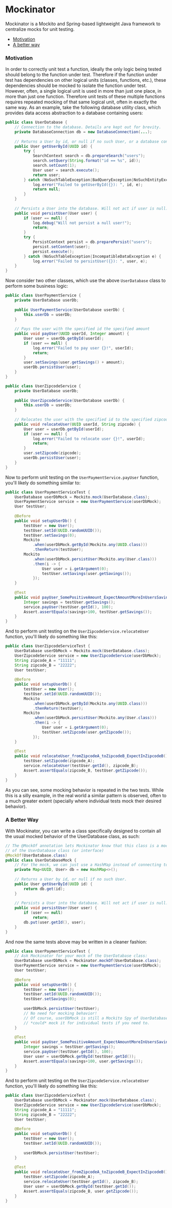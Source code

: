# Mockinator
Mockinator is a Mockito and Spring-based lightweight Java framework to centralize mocks for unit testing.
* [Motivation](#motivation)
* [A better way](#a-better-way)

### Motivation
In order to correctly unit test a function, ideally the only logic being tested should belong to the function under test. Therefore if the function under test has dependencies on other logical units (classes, functions, etc.), these dependencies should be mocked to isolate the function under test. However, often, a single logical unit is used in more than just one place, in more than just one function. Therefore unit tests of these multiple functions requires repeated mocking of that same logical unit, often in exactly the same way. As an example, take the following database utility class, which provides data access abstraction to a database containing users:
```java
public class UserDatabase {
    // Connection to the database. Details are kept out for brevity.
    private DatabaseConnection db = new DatabaseConnection(...);
    
    // Returns a User by id, or null if no such User, or a database connection error.
    public User getUserById(UUID id) {
        try {
            SearchContext search = db.prepareSearch("users");
            search.setQuery(String.format("id == %s", id));
            search.setCount(1);
            User user = search.execute();
            return user;
        } catch (NoSuchTableException|BadQueryException|NoSuchEntityException e) {
            log.error("Failed to getUserById({}): ", id, e);
            return null;
        }
    }
    
    // Persists a User into the database. Will not act if user is null.
    public void persistUser(User user) {
        if (user == null) {
            log.debug("Will not persist a null user!");
            return;
        }
        try {
            PersistContext persist = db.preparePersist("users");
            persist.setContent(user);
            persist.execute();
        } catch (NoSuchTableException|IncompatibleDataException e) {
            log.error("Failed to persistUser({}): ", user, e);
    }
}
```
Now consider two other classes, which use the above `UserDatabase` class to perform some business logic:
```java
public class UserPaymentService {
    private UserDatabase userDb;
    
    public UserPaymentService(UserDatabase userDb) {
        this.userDb = userDb;
    }
    
    // Pays the user with the specified id the specified amount
    public void payUser(UUID userId, Integer amount) {
        User user = userDb.getById(userId);
        if (user == null) {
            log.error("Failed to pay user {}!", userId);
            return;
        }
        user.setSavings(user.getSavings() + amount);
        userDb.persistUser(user);
    }
}
```
```java
public class UserZipcodeService {
    private UserDatabase userDb;
    
    public UserZipcodeService(UserDatabase userDb) {
        this.userDb = userDb;
    }
    
    // Relocates the user with the specified id to the specified zipcode
    public void relocateUser(UUID userId, String zipcode) {
        User user = userDb.getById(userId);
        if (user == null) {
            log.error("Failed to relocate user {}!", userId);
            return;
        }
        user.setZipcode(zipcode);
        userDb.persistUser(user);
    }    
}
```
Now to perform unit testing on the `UserPaymentService.payUser` function, you'll likely do something similar to:
```java
public class UserPaymentServiceTest {
    UserDatabase userDbMock = Mockito.mock(UserDatabase.class);
    UserPaymentService service = new UserPaymentService(userDbMock);
    User testUser;
    
    @Before
    public void setupUserDb() {
        testUser = new User();
        testUser.setId(UUID.randomUUID());
        testUser.setSavings(0);
        Mockito
            .when(userDbMock.getById(Mockito.any(UUID.class)))
            .thenReturn(testUser);
        Mockito
            .when(userDbMock.persistUser(Mockito.any(User.class)))
            .then(i -> {
                User user = i.getArgument(0);
                testUser.setSavings(user.getSavings());
            });
    }
    
    @Test
    public void payUser_SomePositiveAmount_ExpectAmountMoreInUsersSavings() {
        Integer savings = testUser.getSavings();
        service.payUser(testUser.getId(), 100);
        Assert.assertEquals(savings+100, testUser.getSavings());
    }
}
```
And to perform unit testing on the `UserZipcodeService.relocateUser` function, you'll likely do something like this:
```java
public class UserZipcodeServiceTest {
    UserDatabase userDbMock = Mockito.mock(UserDatabase.class);
    UserZipcodeService service = new UserZipcodeService(userDbMock);
    String zipcode_A = "11111";
    String zipcode_B = "22222";
    User testUser;
    
    @Before
    public void setupUserDb() {
        testUser = new User();
        testUser.setId(UUID.randomUUID());
        Mockito
            .when(userDbMock.getById(Mockito.any(UUID.class)))
            .thenReturn(testUser);
        Mockito
            .when(userDbMock.persistUser(Mockito.any(User.class)))
            .then(i -> {
                User user = i.getArgument(0);
                testUser.setZipcode(user.getZipcode());
            });
    }
    
    @Test
    public void relocateUser_fromZipcodeA_toZipcodeB_ExpectInZipcodeB() {
        testUser.setZipcode(zipcode_A);
        service.relocateUser(testUser.getId(), zipcode_B);
        Assert.assertEquals(zipcode_B, testUser.getZipcode());
    }
}
```
As you can see, some mocking behavior is repeated in the two tests. While this is a silly example, in the real world a similar pattern is observed, often to a much greater extent (specially where individual tests mock their desired behavior).

### A Better Way
With Mockinator, you can write a class specifically designed to contain all the usual mocked behavior of the UserDatabase class, as such:
```java
// The @MockOf annotation lets Mockinator know that this class is a mock implementation
// of the UserDatabase class (or interface)
@MockOf(UserDatabase.class)
public class UserDatabaseMock {
    // For the mock, we can just use a HashMap instead of connecting to the real database:
    private Map<UUID, User> db = new HashMap<>();
    
    // Returns a User by id, or null if no such User.
    public User getUserById(UUID id) {
        return db.get(id);
    }
    
    // Persists a User into the database. Will not act if user is null.
    public void persistUser(User user) {
        if (user == null)
            return;
        db.put(user.getId(), user);
    }
}
```
And now the same tests above may be written in a cleaner fashion:
```java
public class UserPaymentServiceTest {
    // Ask Mockinator for your mock of the UserDatabase class:
    UserDatabase userDbMock = Mockinator.mockOf(UserDatabase.class);
    UserPaymentService service = new UserPaymentService(userDbMock);
    User testUser;
    
    @Before
    public void setupUserDb() {
        testUser = new User();
        testUser.setId(UUID.randomUUID());
        testUser.setSavings(0);
        
        userDbMock.persistUser(testUser);
        // No need for mocking behavior!
        // Of course, userDbMock is still a Mockito Spy of UserDatabaseMock, so you
        // *could* mock it for individual tests if you need to.
    }
    
    @Test
    public void payUser_SomePositiveAmount_ExpectAmountMoreInUsersSavings() {
        Integer savings = testUser.getSavings();
        service.payUser(testUser.getId(), 100);
        User user = userDbMock.getById(testUser.getId());
        Assert.assertEquals(savings+100, user.getSavings());
    }
}
```
And to perform unit testing on the `UserZipcodeService.relocateUser` function, you'll likely do something like this:
```java
public class UserZipcodeServiceTest {
    UserDatabase userDbMock = Mockinator.mock(UserDatabase.class);
    UserZipcodeService service = new UserZipcodeService(userDbMock);
    String zipcode_A = "11111";
    String zipcode_B = "22222";
    User testUser;
    
    @Before
    public void setupUserDb() {
        testUser = new User();
        testUser.setId(UUID.randomUUID());
        
        userDbMock.persistUser(testUser);
    }
    
    @Test
    public void relocateUser_fromZipcodeA_toZipcodeB_ExpectInZipcodeB() {
        testUser.setZipcode(zipcode_A);
        service.relocateUser(testUser.getId(), zipcode_B);
        User user = userDbMock.getById(testUser.getId());
        Assert.assertEquals(zipcode_B, user.getZipcode());
    }
}
```